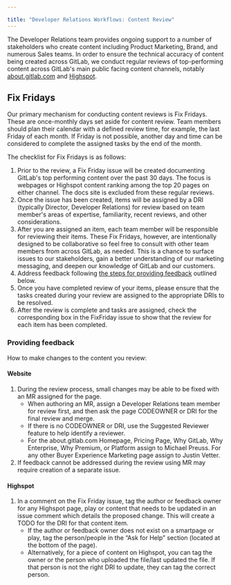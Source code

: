 ```yaml
---

title: "Developer Relations Workflows: Content Review"
---
```










The Developer Relations team provides ongoing support to a number of stakeholders who create content including Product Marketing, Brand, and numerous Sales teams. In order to ensure the technical accuracy of content being created across GitLab, we conduct regular reviews of top-performing content across GitLab's main public facing content channels, notably [about.gitlab.com](https://about.gitlab.com) and [Highspot](https://about.gitlab.com/handbook/sales/field-communications/gitlab-highspot/#faqs).

## Fix Fridays 

Our primary mechanism for conducting content reviews is Fix Fridays. These are once-monthly days set aside for content review. Team members should plan their calendar with a defined review time, for example, the last Friday of each month. If Friday is not possible, another day and time can be considered to complete the assigned tasks by the end of the month. 

The checklist for Fix Fridays is as follows: 

1. Prior to the review, a Fix Friday issue will be created documenting GitLab's top performing content over the past 30 days. The focus is webpages or Highspot content ranking among the top 20 pages on either channel. The docs site is excluded from these regular reviews.
1. Once the issue has been created, items will be assigned by a DRI (typically Director, Developer Relations) for review based on team member's areas of expertise, familiarity, recent reviews, and other considerations. 
1. After you are assigned an item, each team member will be responsible for reviewing their items. These Fix Fridays, however, are intentionally designed to be collaborative so feel free to consult with other team members from across GitLab, as needed. This is a chance to surface issues to our stakeholders, gain a better understanding of our marketing messaging, and deepen our knowledge of GitLab and our customers. 
1. Address feedback following [the steps for providing feedback](/handbook/marketing/developer-relations/workflows-tools/content-review/#providing-feedback) outlined below. 
1. Once you have completed review of your items, please ensure that the tasks created during your review are assigned to the appropriate DRIs to be resolved.
1. After the review is complete and tasks are assigned, check the corresponding box in the FixFriday issue to show that the review for each item has been completed.  

### Providing feedback 

How to make changes to the content you review:

#### Website 
1. During the review process, small changes may be able to be fixed with an MR assigned for the page. 
    - When authoring an MR, assign a Developer Relations team member for review first, and then ask the page CODEOWNER or DRI for the final review and merge. 
    - If there is no CODEOWNER or DRI, use the Suggested Reviewer feature to help identify a reviewer. 
    - For the about.gitlab.com Homepage, Pricing Page, Why GitLab, Why Enterprise, Why Premium, or Platform assign to Michael Preuss. For any other Buyer Experience Marketing page assign to Justin Vetter.
1. If feedback cannot be addressed during the review using MR may require creation of a separate issue. 

#### Highspot 

1. In a comment on the Fix Friday issue, tag the author or feedback owner for any Highspot page, play or content that needs to be updated in an issue comment which details the proposed change. This will create a TODO for the DRI for that content item.  
    - If the author or feedback owner does not exist on a smartpage or play, tag the person/people in the “Ask for Help” section (located at the bottom of the page). 
    - Alternatively, for a piece of content on Highspot, you can tag the owner or the person who uploaded the file/last updated the file. If that person is not the right DRI to update, they can tag the correct person.